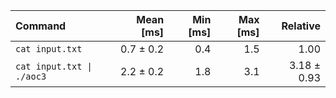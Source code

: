 | Command | Mean [ms] | Min [ms] | Max [ms] | Relative |
|:---|---:|---:|---:|---:|
| `cat input.txt` | 0.7 ± 0.2 | 0.4 | 1.5 | 1.00 |
| `cat input.txt \| ./aoc3` | 2.2 ± 0.2 | 1.8 | 3.1 | 3.18 ± 0.93 |
